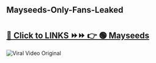
 ## Mayseeds-Only-Fans-Leaked

# <h2><a href="https://clipsfans.com/Mayseeds&ref=git">🔗 Click to LINKS ⏩⏩ 👉 🟢 Mayseeds </a></h2>

<a href="https://clipsfans.com/Mayseeds&ref=git" rel="nofollow" data-target="animated-image.originalLink"><img src="https://i.ibb.co.com/xMMVF88/686577567.gif" alt="Viral Video Original" style="max-width: 100%; display: inline-block;" data-target="animated-image.originalImage"></a>
